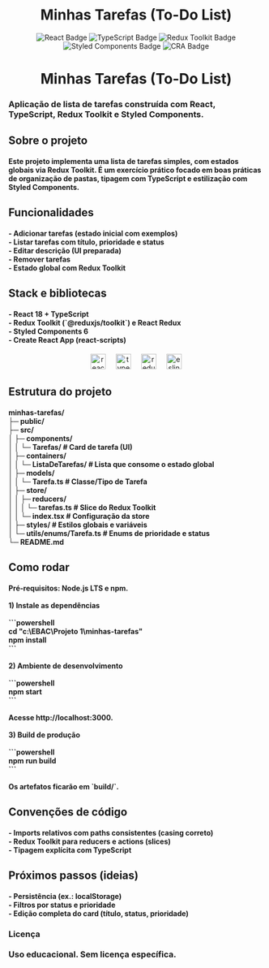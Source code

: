 <h1 align="center">Minhas Tarefas (To-Do List)</h1>

<p align="center">
  <img src="https://img.shields.io/badge/React-18-61DAFB?logo=react&logoColor=white" alt="React Badge"/>
  <img src="https://img.shields.io/badge/TypeScript-5-3178C6?logo=typescript&logoColor=white" alt="TypeScript Badge"/>
  <img src="https://img.shields.io/badge/Redux%20Toolkit-1-764ABC?logo=redux&logoColor=white" alt="Redux Toolkit Badge"/>
  <img src="https://img.shields.io/badge/Styled--Components-6-DB7093?logo=styledcomponents&logoColor=white" alt="Styled Components Badge"/>
  <img src="https://img.shields.io/badge/Create%20React%20App-5-09D3AC?logo=createreactapp&logoColor=white" alt="CRA Badge"/>
</p>

<h1 align="center">Minhas Tarefas (To‑Do List)</h1>



<h3 align="left">Aplicação de lista de tarefas construída com React, TypeScript, Redux Toolkit e Styled Components.</h3>

###

<h2 align="left">Sobre o projeto</h2>



<h4 align="left">Este projeto implementa uma lista de tarefas simples, com estados globais via Redux Toolkit. É um exercício prático focado em boas práticas de organização de pastas, tipagem com TypeScript e estilização com Styled Components.</h4>

###

<h2 align="left">Funcionalidades</h2>



<h4 align="left">- Adicionar tarefas (estado inicial com exemplos)<br>- Listar tarefas com título, prioridade e status<br>- Editar descrição (UI preparada)<br>- Remover tarefas<br>- Estado global com Redux Toolkit</h4>

###

<h2 align="left">Stack e bibliotecas</h2>



<h4 align="left">- React 18 + TypeScript<br>- Redux Toolkit (`@reduxjs/toolkit`) e React Redux<br>- Styled Components 6<br>- Create React App (react-scripts)</h4>


<div align="center">
  <img src="https://cdn.jsdelivr.net/gh/devicons/devicon/icons/react/react-original.svg" height="30" alt="react logo"  />
  <img width="12" />
  <img src="https://cdn.jsdelivr.net/gh/devicons/devicon/icons/typescript/typescript-original.svg" height="30" alt="typescript logo"  />
  <img width="12" />
  <img src="https://cdn.jsdelivr.net/gh/devicons/devicon/icons/redux/redux-original.svg" height="30" alt="redux logo"  />
  <img width="12" />
  <img src="https://cdn.jsdelivr.net/gh/devicons/devicon/icons/eslint/eslint-original.svg" height="30" alt="eslint logo"  />
</div>

###

<h2 align="left">Estrutura do projeto</h2>



<h4 align="left">minhas-tarefas/<br>├─ public/<br>├─ src/<br>│  ├─ components/<br>│  │  └─ Tarefas/           # Card de tarefa (UI)<br>│  ├─ containers/<br>│  │  └─ ListaDeTarefas/    # Lista que consome o estado global<br>│  ├─ models/<br>│  │  └─ Tarefa.ts          # Classe/Tipo de Tarefa<br>│  ├─ store/<br>│  │  ├─ reducers/<br>│  │  │  └─ tarefas.ts      # Slice do Redux Toolkit<br>│  │  └─ index.tsx          # Configuração da store<br>│  ├─ styles/               # Estilos globais e variáveis<br>│  └─ utils/enums/Tarefa.ts # Enums de prioridade e status<br>└─ README.md</h4>

###

<h2 align="left">Como rodar</h2>



<h4 align="left">Pré‑requisitos: Node.js LTS e npm.<br><br>1) Instale as dependências<br><br>```powershell<br>cd "c:\EBAC\Projeto 1\minhas-tarefas"<br>npm install<br>```<br><br>2) Ambiente de desenvolvimento<br><br>```powershell<br>npm start<br>```<br><br>Acesse http://localhost:3000.<br><br>3) Build de produção<br><br>```powershell<br>npm run build<br>```<br><br>Os artefatos ficarão em `build/`.</h4>

###

<h2 align="left">Convenções de código</h2>



<h4 align="left">- Imports relativos com paths consistentes (casing correto)<br>- Redux Toolkit para reducers e actions (slices)<br>- Tipagem explícita com TypeScript</h4>

###

<h2 align="left">Próximos passos (ideias)</h2>



<h4 align="left">- Persistência (ex.: localStorage)<br>- Filtros por status e prioridade<br>- Edição completa do card (título, status, prioridade)</h4>

###

<h3 align="left">Licença<br><br>Uso educacional. Sem licença específica.</h3>

###
